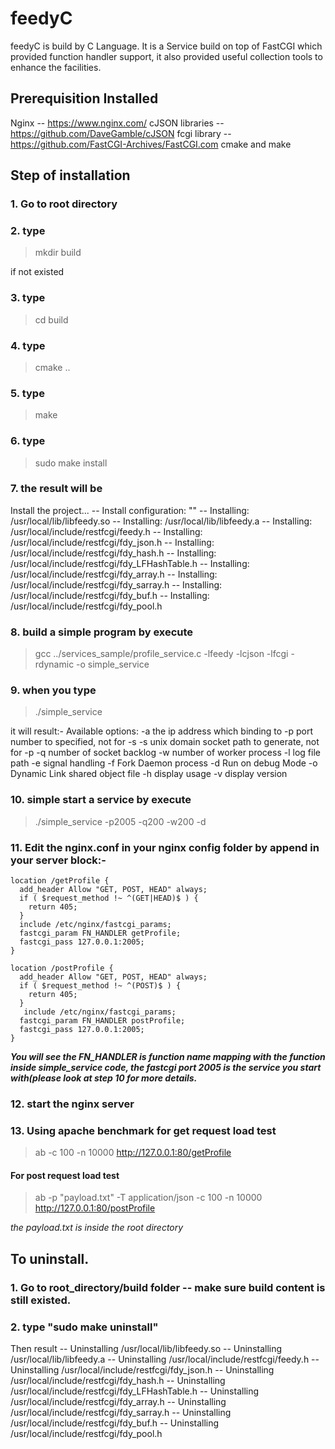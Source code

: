 # feedyC
feedyC is build by C Language. It is a Service build on top of FastCGI which provided function handler support, it also provided useful collection tools to enhance the facilities. 

## Prerequisition Installed
Nginx -- https://www.nginx.com/
cJSON libraries -- https://github.com/DaveGamble/cJSON
fcgi library -- https://github.com/FastCGI-Archives/FastCGI.com
cmake and make


## Step of installation
### 1. Go to root directory
### 2. type 

> mkdir build

 if not existed
### 3. type 

> cd build

### 4. type 

> cmake ..

### 5. type 

> make

### 6. type

> sudo make install

### 7. the result will be
Install the project...
-- Install configuration: ""
-- Installing: /usr/local/lib/libfeedy.so
-- Installing: /usr/local/lib/libfeedy.a
-- Installing: /usr/local/include/restfcgi/feedy.h
-- Installing: /usr/local/include/restfcgi/fdy_json.h
-- Installing: /usr/local/include/restfcgi/fdy_hash.h
-- Installing: /usr/local/include/restfcgi/fdy_LFHashTable.h
-- Installing: /usr/local/include/restfcgi/fdy_array.h
-- Installing: /usr/local/include/restfcgi/fdy_sarray.h
-- Installing: /usr/local/include/restfcgi/fdy_buf.h
-- Installing: /usr/local/include/restfcgi/fdy_pool.h

### 8. build a simple program by execute 

> gcc ../services_sample/profile_service.c -lfeedy -lcjson -lfcgi
> -rdynamic -o simple_service


### 9. when you type 

> ./simple_service

it will result:-
Available options:
	-a	the ip address which binding to
	-p	port number to specified, not for -s
	-s	unix domain socket path to generate, not for -p
	-q	number of socket backlog
	-w	number of worker process
	-l	log file path
	-e	signal handling
	-f	Fork Daemon process
	-d	Run on debug Mode
	-o	Dynamic Link shared object file
	-h	display usage
	-v	display version

### 10. simple start a service by execute 

> ./simple_service -p2005 -q200 -w200 -d


### 11. Edit the nginx.conf in your nginx config folder by append in your server block:-

	location /getProfile {
      add_header Allow "GET, POST, HEAD" always;
      if ( $request_method !~ ^(GET|HEAD)$ ) {
        return 405;
      }
      include /etc/nginx/fastcgi_params;
      fastcgi_param FN_HANDLER getProfile;
      fastcgi_pass 127.0.0.1:2005;
    }

    location /postProfile {
      add_header Allow "GET, POST, HEAD" always;
      if ( $request_method !~ ^(POST)$ ) {
        return 405;
      }
       include /etc/nginx/fastcgi_params;
      fastcgi_param FN_HANDLER postProfile;
      fastcgi_pass 127.0.0.1:2005;
    }

***You will see the FN_HANDLER is function name mapping with the function inside simple_service code, the fastcgi port 2005 is the service you start with(please look at step 10 for more details.***


### 12. start the nginx server

### 13.  Using apache benchmark for get request load test

> ab -c 100 -n 10000 http://127.0.0.1:80/getProfile


#### For post request load test

> ab -p "payload.txt" -T application/json -c 100 -n 10000
> http://127.0.0.1:80/postProfile

*the payload.txt is inside the root directory*







## To uninstall.
### 1. Go to root_directory/build folder -- make sure build content is still existed.
### 2. type "sudo make uninstall" 
Then result
-- Uninstalling /usr/local/lib/libfeedy.so
-- Uninstalling /usr/local/lib/libfeedy.a
-- Uninstalling /usr/local/include/restfcgi/feedy.h
-- Uninstalling /usr/local/include/restfcgi/fdy_json.h
-- Uninstalling /usr/local/include/restfcgi/fdy_hash.h
-- Uninstalling /usr/local/include/restfcgi/fdy_LFHashTable.h
-- Uninstalling /usr/local/include/restfcgi/fdy_array.h
-- Uninstalling /usr/local/include/restfcgi/fdy_sarray.h
-- Uninstalling /usr/local/include/restfcgi/fdy_buf.h
-- Uninstalling /usr/local/include/restfcgi/fdy_pool.h
